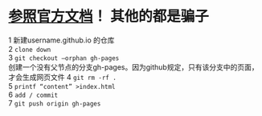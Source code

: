 
# [参照官方文档][1]！ 其他的都是骗子

[1]:https://help.github.com/articles/creating-project-pages-manually

1 新建username.github.io 的仓库  
2 `clone down `   
3 `git checkout —orphan gh-pages  `  
创建一个没有父节点的分支gh-pages。因为github规定，只有该分支中的页面，才会生成网页文件
4 `git rm -rf .`    
5 `printf “content” >index.html  `  
6 `add / commit  `  
7 `git push origin gh-pages `   
